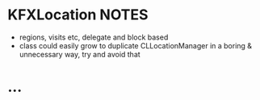 

# KFXLocation NOTES #


- regions, visits etc, delegate and block based
- class could easily grow to duplicate CLLocationManager in a boring & unnecessary way, try and avoid that



# ...
